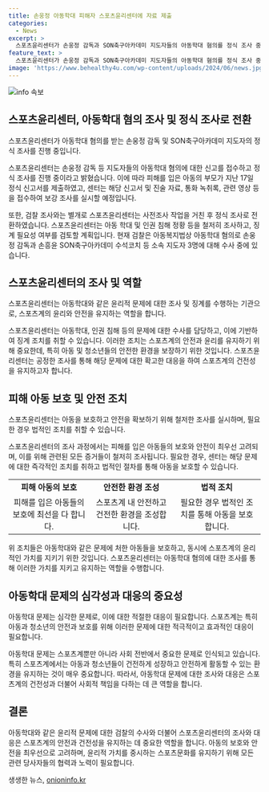 ```yaml
---
title: 손웅정 아동학대 피해자 스포츠윤리센터에 자료 제출
categories:
  - News
excerpt: >
  스포츠윤리센터가 손웅정 감독과 SON축구아카데미 지도자들의 아동학대 혐의를 정식 조사 중이다. 피해 아동 부모측이 신고서와 진술 자료, 통화 녹취록, 영상을 제출하며 보강 조사를 요청했다. 전에는 사전조사를 진행했지만, 새로운 신고를 받아 정식 조사로 전환했다. 스포츠윤리센터는 아동학대와 인권 침해 여부를 확인하고 징계 여부를 검토할 예정이며, 검찰 또한 수사 중이다.
feature_text: >
  스포츠윤리센터가 손웅정 감독과 SON축구아카데미 지도자들의 아동학대 혐의를 정식 조사 중이다. 피해 아동 부모측이 신고서와 진술 자료, 통화 녹취록, 영상을 제출하며 보강 조사를 요청했다. 전에는 사전조사를 진행했지만, 새로운 신고를 받아 정식 조사로 전환했다. 스포츠윤리센터는 아동학대와 인권 침해 여부를 확인하고 징계 여부를 검토할 예정이며, 검찰 또한 수사 중이다.
image: 'https://www.behealthy4u.com/wp-content/uploads/2024/06/news.jpg'
---
```


<p><img src="https://www.behealthy4u.com/wp-content/uploads/2024/06/news.jpg" alt="info 속보" /></p>

<h2 data-ke-size="size26">스포츠윤리센터, 아동학대 혐의 조사 및 정식 조사로 전환</h2>

<p data-ke-size="size16">스포츠윤리센터가 아동학대 혐의를 받는 손웅정 감독 및 SON축구아카데미 지도자의 정식 조사를 진행 중입니다.</p>

<p>스포츠윤리센터는 손웅정 감독 등 지도자들의 아동학대 혐의에 대한 신고를 접수하고 정식 조사를 진행 중이라고 밝혔습니다. 이에 따라 피해를 입은 아동의 부모가 지난 17일 정식 신고서를 제출하였고, 센터는 해당 신고서 및 진술 자료, 통화 녹취록, 관련 영상 등을 접수하여 보강 조사를 실시할 예정입니다.</p>

<p>또한, 검찰 조사와는 별개로 스포츠윤리센터는 사전조사 작업을 거친 후 정식 조사로 전환하였습니다. 스포츠윤리센터는 아동 학대 및 인권 침해 정황 등을 철저히 조사하고, 징계 필요성 여부를 검토할 계획입니다. 현재 검찰은 아동복지법상 아동학대 혐의로 손웅정 감독과 손흥윤 SON축구아카데미 수석코치 등 소속 지도자 3명에 대해 수사 중에 있습니다. </p>

<h2 data-ke-size="size26">스포츠윤리센터의 조사 및 역할</h2>

<p data-ke-size="size16">스포츠윤리센터는 아동학대와 같은 윤리적 문제에 대한 조사 및 징계를 수행하는 기관으로, 스포츠계의 윤리와 안전을 유지하는 역할을 합니다.</p>

<p>스포츠윤리센터는 아동학대, 인권 침해 등의 문제에 대한 수사를 담당하고, 이에 기반하여 징계 조치를 취할 수 있습니다. 이러한 조치는 스포츠계의 안전과 윤리를 유지하기 위해 중요한데, 특히 아동 및 청소년들의 안전한 환경을 보장하기 위한 것입니다. 스포츠윤리센터는 공정한 조사를 통해 해당 문제에 대한 확고한 대응을 하여 스포츠계의 건전성을 유지하고자 합니다.</p>

<h2 data-ke-size="size26">피해 아동 보호 및 안전 조치</h2>

<p data-ke-size="size16">스포츠윤리센터는 아동을 보호하고 안전을 확보하기 위해 철저한 조사를 실시하며, 필요한 경우 법적인 조치를 취할 수 있습니다.</p>

<p>스포츠윤리센터의 조사 과정에서는 피해를 입은 아동들의 보호와 안전이 최우선 고려되며, 이를 위해 관련된 모든 증거들이 철저히 조사됩니다. 필요한 경우, 센터는 해당 문제에 대한 즉각적인 조치를 취하고 법적인 절차를 통해 아동을 보호할 수 있습니다. </p>

<table>
<tbody>
<tr>
<td style="text-align: center; height: 17px;"><b>피해 아동의 보호</b></td>
<td style="text-align: center; height: 17px;"><b>안전한 환경 조성</b></td>
<td style="text-align: center; height: 17px;"><b>법적 조치</b></td>
</tr>
<tr>
<td style="text-align: center; height: 17px;">피해를 입은 아동들의 보호에 최선을 다 합니다.</td>
<td style="text-align: center; height: 17px;">스포츠계 내 안전하고 건전한 환경을 조성합니다.</td>
<td style="text-align: center; height: 17px;">필요한 경우 법적인 조치를 통해 아동을 보호합니다.</td>
</tr>
</tbody>
</table>

<p>위 조치들은 아동학대와 같은 문제에 처한 아동들을 보호하고, 동시에 스포츠계의 윤리적인 가치를 지키기 위한 것입니다. 스포츠윤리센터는 아동학대 혐의에 대한 조사를 통해 이러한 가치를 지키고 유지하는 역할을 수행합니다.</p>

<h2 data-ke-size="size26">아동학대 문제의 심각성과 대응의 중요성</h2>

<p data-ke-size="size16">아동학대 문제는 심각한 문제로, 이에 대한 적절한 대응이 필요합니다. 스포츠계는 특히 아동과 청소년의 안전과 보호를 위해 이러한 문제에 대한 적극적이고 효과적인 대응이 필요합니다.</p>

<p>아동학대 문제는 스포츠계뿐만 아니라 사회 전반에서 중요한 문제로 인식되고 있습니다. 특히 스포츠계에서는 아동과 청소년들이 건전하게 성장하고 안전하게 활동할 수 있는 환경을 유지하는 것이 매우 중요합니다. 따라서, 아동학대 문제에 대한 조사와 대응은 스포츠계의 건전성과 더불어 사회적 책임을 다하는 데 큰 역할을 합니다.</p>

<h2 data-ke-size="size26">결론</h2>

<p data-ke-size="size16">아동학대와 같은 윤리적 문제에 대한 검찰의 수사와 더불어 스포츠윤리센터의 조사와 대응은 스포츠계의 안전과 건전성을 유지하는 데 중요한 역할을 합니다. 아동의 보호와 안전을 최우선으로 고려하며, 윤리적 가치를 중시하는 스포츠문화를 유지하기 위해 모든 관련 당사자들의 협력과 노력이 필요합니다.</p>
생생한 뉴스, <a href="https://onioninfo.kr" rel="dofollow">onioninfo.kr</a>


